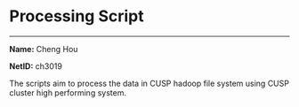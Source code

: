 # Processing Script
---
**Name:** Cheng Hou

**NetID:** ch3019

The scripts aim to process the data in CUSP hadoop file system using CUSP cluster high performing system.
